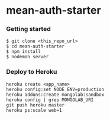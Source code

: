 mean-auth-starter
=====



### Getting started
```
$ git clone <this_repo_url>
$ cd mean-auth-starter
$ npm install
$ nodemon server
```

### Deploy to Heroku
```
heroku create <app_name>
heroku config:set NODE_ENV=production
heroku addons:create mongolab:sandbox 
heroku config | grep MONGOLAB_URI
git push heroku master
heroku ps:scale web=1
```
